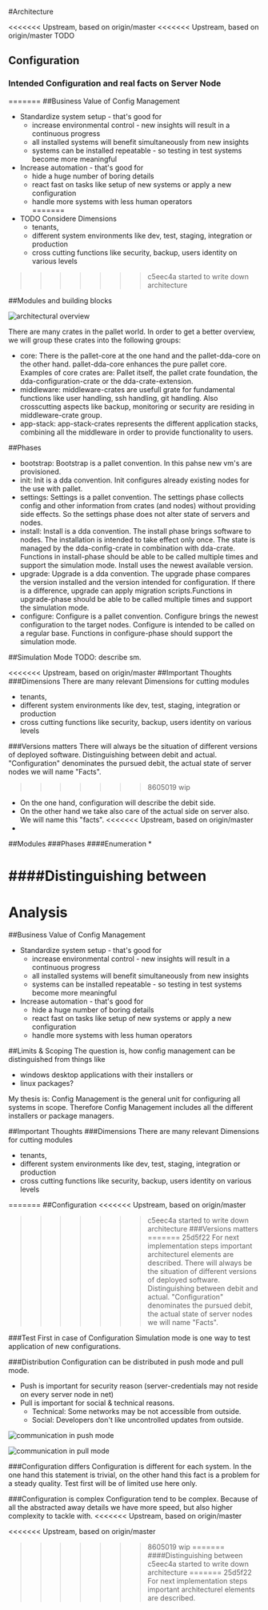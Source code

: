 #Architecture

<<<<<<< Upstream, based on origin/master
<<<<<<< Upstream, based on origin/master
TODO

## Configuration
### Intended Configuration and real facts on Server Node
=======
##Business Value of Config Management
* Standardize system setup - that's good for
  * increase environmental control - new insights will result in a continuous progress
  * all installed systems will benefit simultaneously from new insights
  * systems can be installed repeatable - so testing in test systems become more meaningful
* Increase automation - that's good for
  * hide a huge number of boring details
  * react fast on tasks like setup of new systems or apply a new configuration
  * handle more systems with less human operators  
=======
* TODO Considere Dimensions
  * tenants, 
  * different system environments like dev, test, staging, integration or production 
  * cross cutting functions like security, backup, users identity on various levels
>>>>>>> c5eec4a started to write down architecture

##Modules and building blocks

![architectural overview](../resources/archtectural-overview.png)

There are many crates in the pallet world. In order to get a better overview, we will group these crates into the following groups:
* core: There is the pallet-core at the one hand and the pallet-dda-core on the other hand. pallet-dda-core enhances the pure pallet core. Examples of core crates are: Pallet itself, the pallet crate foundation, the dda-configuration-crate or the dda-crate-extension.
* middleware: middleware-crates are usefull grate for fundamental functions like user handling, ssh handling, git handling. Also crosscutting aspects like backup, monitoring or security are residing in middleware-crate group.
* app-stack: app-stack-crates represents the different application stacks, combining all the middleware in order to provide functionality to users. 

##Phases
* bootstrap: Bootstrap is a pallet convention. In this pahse new vm's are provisioned.
* init: Init is a dda convention. Init configures already existing nodes for the use with pallet.  
* settings: Settings is a pallet convention. The settings phase collects config and other information from crates (and nodes) without providing side effects. So the settings phase does not alter state of servers and nodes. 
* install: Install is a dda convention. The install phase brings software to nodes. The installation is intended to take effect only once. The state is managed by the dda-config-crate in combination with dda-crate. Functions in install-phase should be able to be called multiple times and support the simulation mode. Install uses the newest available version.
* upgrade: Upgrade is a dda convention. The upgrade phase compares the version installed and the version intended for configuration. If there is a difference, upgrade can apply migration scripts.Functions in upgrade-phase should be able to be called multiple times and support the simulation mode.
* configure: Configure is a pallet convention. Configure brings the newest configuration to the target nodes. Configure is intended to be called on a regular base. Functions in configure-phase should support the simulation mode.

##Simulation Mode
TODO: describe sm.

<<<<<<< Upstream, based on origin/master
##Important Thoughts
###Dimensions
There are many relevant Dimensions for cutting modules
* tenants, 
* different system environments like dev, test, staging, integration or production 
* cross cutting functions like security, backup, users identity on various levels

###Versions matters
There will always be the situation of different versions of deployed software. Distinguishing between debit and actual. "Configuration" denominates the pursued debit, the actual state of server nodes we will name "Facts".

>>>>>>> 8605019 wip
  * On the one hand, configuration will describe the debit side. 
  * On the other hand we take also care of the actual side on server also. We will name this "facts".
<<<<<<< Upstream, based on origin/master
  * 
  
##Modules
###Phases
####Enumeration
* 

####Distinguishing between
=======

# Analysis

##Business Value of Config Management
* Standardize system setup - that's good for
  * increase environmental control - new insights will result in a continuous progress
  * all installed systems will benefit simultaneously from new insights
  * systems can be installed repeatable - so testing in test systems become more meaningful
* Increase automation - that's good for
  * hide a huge number of boring details
  * react fast on tasks like setup of new systems or apply a new configuration
  * handle more systems with less human operators  

##Limits & Scoping
The question is, how config management can be distinguished from things like
* windows desktop applications with their installers or
* linux packages?

My thesis is: Config Management is the general unit for configuring all systems in scope. Therefore Config Management includes all the different installers or package managers.

##Important Thoughts
###Dimensions
There are many relevant Dimensions for cutting modules
* tenants, 
* different system environments like dev, test, staging, integration or production 
* cross cutting functions like security, backup, users identity on various levels

=======
##Configuration
<<<<<<< Upstream, based on origin/master
>>>>>>> c5eec4a started to write down architecture
###Versions matters
=======
>>>>>>> 25d5f22 For next implementation steps important architecturel elements are described.
There will always be the situation of different versions of deployed software. Distinguishing between debit and actual. "Configuration" denominates the pursued debit, the actual state of server nodes we will name "Facts".

###Test First in case of Configuration
Simulation mode is one way to test application of new configurations.

###Distribution
Configuration can be distributed in push mode and pull mode.
* Push is important for security reason (server-credentials may not reside on every server node in net)
* Pull is important for social & technical reasons.
  * Technical: Some networks may be not accessible from outside.
  * Social: Developers don't like uncontrolled updates from outside.
  
![communication in push mode](../resources/pallet-communication-server.png)

![communication in pull mode](../resources/pallet-communication-serverless.png)

###Configuration differs
Configuration is different for each system. In the one hand this statement is trivial, on the other hand this fact is a problem for a steady quality. Test first will be of limited use here only.

###Configuration is complex
Configuration tend to be complex. Because of all the abstracted away details we have more speed, but also higher complexity to tackle with.
<<<<<<< Upstream, based on origin/master

  
<<<<<<< Upstream, based on origin/master
  
>>>>>>> 8605019 wip
=======
####Distinguishing between
>>>>>>> c5eec4a started to write down architecture
=======
>>>>>>> 25d5f22 For next implementation steps important architecturel elements are described.
